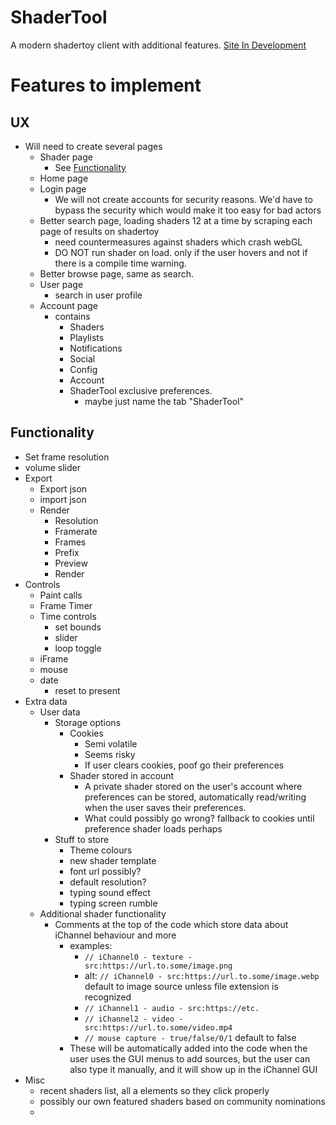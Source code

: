 # ShaderTool
A modern shadertoy client with additional features.
[Site In Development](https://ahs3n.github.io/ShaderTool/)



# Features to implement

## UX
- Will need to create several pages 
	- Shader page
		- See [Functionality](ShaderTool.md#Functionality)
	- Home page
	- Login page
		- We will not create accounts for security reasons. We'd have to bypass the security which would make it too easy for bad actors
	- Better search page, loading shaders 12 at a time by scraping each page of results on shadertoy
		- need countermeasures against shaders which crash webGL
		- DO NOT run shader on load. only if the user hovers and not if there is a compile time warning.
	- Better browse page, same as search. 
	- User page
		- search in user profile
	- Account page
		- contains
			- Shaders
			- Playlists
			- Notifications
			- Social
			- Config
			- Account
			- ShaderTool exclusive preferences.
				- maybe just name the tab "ShaderTool"
## Functionality
- Set frame resolution
- volume slider
- Export
	- Export json
	- import json
	- Render
		- Resolution
		- Framerate
		- Frames
		- Prefix
		- Preview
		- Render
- Controls
	- Paint calls
	- Frame Timer
	- Time controls
		- set bounds
		- slider
		- loop toggle
	- iFrame
	- mouse
	- date
		- reset to present
- Extra data
	- User data
		- Storage options
			- Cookies
				- Semi volatile
				- Seems risky
				- If user clears cookies, poof go their preferences
			- Shader stored in account
				- A private shader stored on the user's account where preferences can be stored, automatically read/writing when the user saves their preferences.
				- What could possibly go wrong? fallback to cookies until preference shader loads perhaps
		- Stuff to store
			- Theme colours
			- new shader template
			- font url possibly?
			- default resolution?
			- typing sound effect
			- typing screen rumble
	- Additional shader functionality
		- Comments at the top of the code which store data about iChannel behaviour and more
			- examples:
				- `// iChannel0 - texture - src:https://url.to.some/image.png`
				- alt: `// iChannel0 - src:https://url.to.some/image.webp` default to image source unless file extension is recognized
				- `// iChannel1 - audio - src:https://etc.`
				- `// iChannel2 - video - src:https://url.to.some/video.mp4`
				- `// mouse capture - true/false/0/1` default to false
			- These will be automatically added into the code when the user uses the GUI menus to add sources, but the user can also type it manually, and it will show up in the iChannel GUI
- Misc
	- recent shaders list, all a elements so they click properly
	- possibly our own featured shaders based on community nominations
	- 